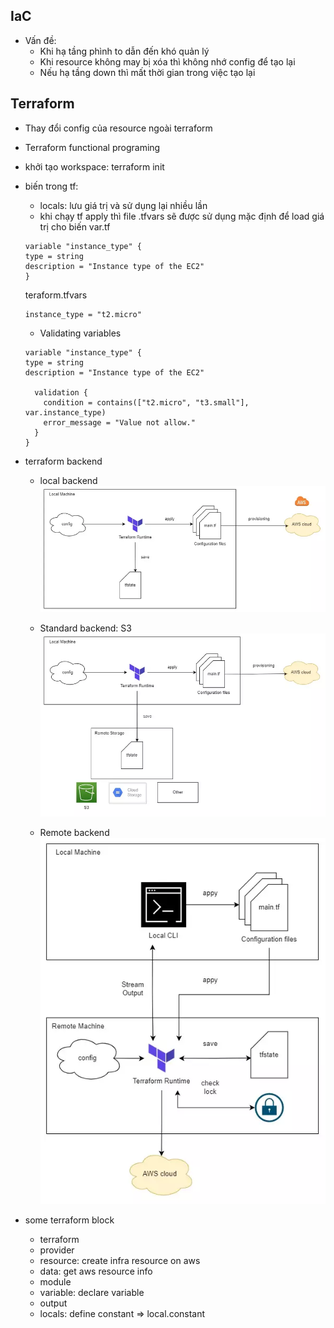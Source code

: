 ## IaC
- Vấn đề:
  - Khi hạ tầng phình to dẫn đến khó quản lý
  - Khi resource không may bị xóa thì không nhớ config để tạo lại
  - Nếu hạ tầng down thì mất thời gian trong việc tạo lại

## Terraform

- Thay đổi config của resource ngoài terraform
- Terraform functional programing
- khởi tạo workspace: terraform init
- biến trong tf: 
  - locals: lưu giá trị và sử dụng lại nhiều lần
  - khi chạy tf apply thì file .tfvars sẽ được sử dụng mặc định để load giá trị cho biến
  var.tf
  ```
  variable "instance_type" {
  type = string
  description = "Instance type of the EC2"
  }
  ```
  teraform.tfvars
  ```
  instance_type = "t2.micro"
  ```
  - Validating variables
  ```
  variable "instance_type" {
  type = string
  description = "Instance type of the EC2"

    validation {
      condition = contains(["t2.micro", "t3.small"], var.instance_type)
      error_message = "Value not allow."
    }
  }
  ```

- terraform backend
  - local backend
  ![](../Image/local-backend.webp)

  - Standard backend: S3
  ![](../Image/standard-backend.webp)

  - Remote backend
   ![](../Image/remote-backend.webp)

- some terraform block
  - terraform
  - provider
  - resource: create infra resource on aws
  - data: get aws resource info
  - module
  - variable: declare variable
  - output
  - locals: define constant => local.constant